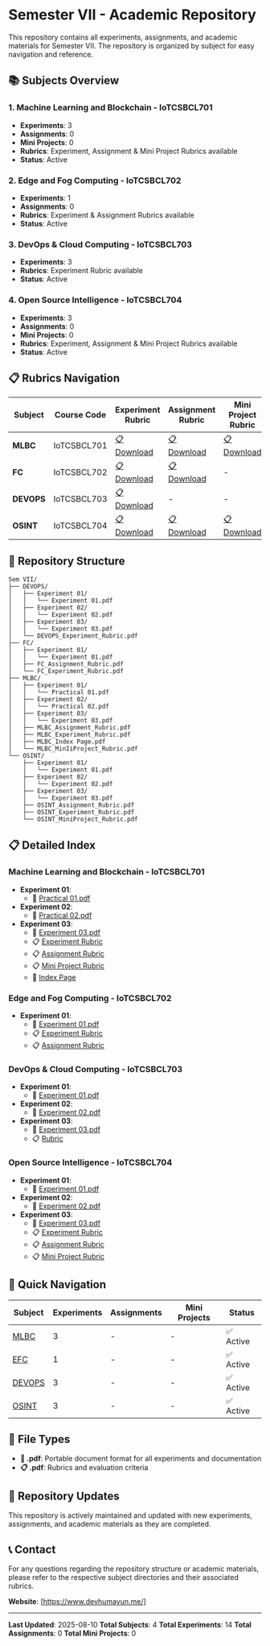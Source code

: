 # Semester VII - Academic Repository

This repository contains all experiments, assignments, and academic materials for Semester VII. The repository is organized by subject for easy navigation and reference.

## 📚 Subjects Overview

### 1. **Machine Learning and Blockchain** - IoTCSBCL701
- **Experiments**: 3
- **Assignments**: 0
- **Mini Projects**: 0
- **Rubrics**: Experiment, Assignment & Mini Project Rubrics available
- **Status**: Active

### 2. **Edge and Fog Computing** - IoTCSBCL702
- **Experiments**: 1
- **Assignments**: 0
- **Rubrics**: Experiment & Assignment Rubrics available
- **Status**: Active

### 3. **DevOps & Cloud Computing** - IoTCSBCL703
- **Experiments**: 3
- **Rubrics**: Experiment Rubric available
- **Status**: Active

### 4. **Open Source Intelligence** - IoTCSBCL704
- **Experiments**: 3
- **Assignments**: 0
- **Mini Projects**: 0
- **Rubrics**: Experiment, Assignment & Mini Project Rubrics available
- **Status**: Active

## 📋 Rubrics Navigation

| Subject | Course Code | Experiment Rubric | Assignment Rubric | Mini Project Rubric |
|---------|-------------|-------------------|-------------------|-------------------|
| **MLBC** | IoTCSBCL701 | [📋 Download](MLBC/MLBC_Experiment_Rubric.pdf) | [📋 Download](MLBC/MLBC_Assignment_Rubric.pdf) | [📋 Download](MLBC/MLBC_MinIiProject_Rubric.pdf) |
| **FC** | IoTCSBCL702 | [📋 Download](FC/FC_Experiment_Rubric.pdf) | [📋 Download](FC/FC_Assignment_Rubric.pdf) | - |
| **DEVOPS** | IoTCSBCL703 | [📋 Download](DEVOPS/DEVOPS_Experiment_Rubric.pdf) | - | - |
| **OSINT** | IoTCSBCL704 | [📋 Download](OSINT/OSINT_Experiment_Rubric.pdf) | [📋 Download](OSINT/OSINT_Assignment_Rubric.pdf) | [📋 Download](OSINT/OSINT_MiniProject_Rubric.pdf) |

## 📁 Repository Structure

```
Sem VII/
├── DEVOPS/
│   ├── Experiment 01/
│   │   └── Experiment 01.pdf
│   ├── Experiment 02/
│   │   └── Experiment 02.pdf
│   ├── Experiment 03/
│   │   └── Experiment 03.pdf
│   └── DEVOPS_Experiment_Rubric.pdf
├── FC/
│   ├── Experiment 01/
│   │   └── Experiment 01.pdf
│   ├── FC_Assignment_Rubric.pdf
│   └── FC_Experiment_Rubric.pdf
├── MLBC/
│   ├── Experiment 01/
│   │   └── Practical 01.pdf
│   ├── Experiment 02/
│   │   └── Practical 02.pdf
│   ├── Experiment 03/
│   │   └── Experiment 03.pdf
│   ├── MLBC_Assignment_Rubric.pdf
│   ├── MLBC_Experiment_Rubric.pdf
│   ├── MLBC_Index Page.pdf
│   └── MLBC_MinIiProject_Rubric.pdf
└── OSINT/
    ├── Experiment 01/
    │   └── Experiment 01.pdf
    ├── Experiment 02/
    │   └── Experiment 02.pdf
    ├── Experiment 03/
    │   └── Experiment 03.pdf
    ├── OSINT_Assignment_Rubric.pdf
    ├── OSINT_Experiment_Rubric.pdf
    └── OSINT_MiniProject_Rubric.pdf
```


## 📋 Detailed Index

### Machine Learning and Blockchain - IoTCSBCL701
- **Experiment 01**:
  - 📄 [Practical 01.pdf](MLBC/Experiment%2001/Practical%2001.pdf)
- **Experiment 02**:
  - 📄 [Practical 02.pdf](MLBC/Experiment%2002/Practical%2002.pdf)
- **Experiment 03**:
  - 📄 [Experiment 03.pdf](MLBC/Experiment%2003/Experiment%2003.pdf)
  - 📋 [Experiment Rubric](MLBC/MLBC_Experiment_Rubric.pdf)
  - 📋 [Assignment Rubric](MLBC/MLBC_Assignment_Rubric.pdf)
  - 📋 [Mini Project Rubric](MLBC/MLBC_MinIiProject_Rubric.pdf)
  - 📄 [Index Page](MLBC/MLBC_Index%20Page.pdf)

### Edge and Fog Computing - IoTCSBCL702
- **Experiment 01**:
  - 📄 [Experiment 01.pdf](FC/Experiment%2001/Experiment%2001.pdf)
  - 📋 [Experiment Rubric](FC/FC_Experiment_Rubric.pdf)
  - 📋 [Assignment Rubric](FC/FC_Assignment_Rubric.pdf)

### DevOps & Cloud Computing - IoTCSBCL703
- **Experiment 01**:
  - 📄 [Experiment 01.pdf](DEVOPS/Experiment%2001/Experiment%2001.pdf)
- **Experiment 02**:
  - 📄 [Experiment 02.pdf](DEVOPS/Experiment%2002/Experiment%2002.pdf)
- **Experiment 03**:
  - 📄 [Experiment 03.pdf](DEVOPS/Experiment%2003/Experiment%2003.pdf)
  - 📋 [Rubric](DEVOPS/DEVOPS_Experiment_Rubric.pdf)

### Open Source Intelligence - IoTCSBCL704
- **Experiment 01**:
  - 📄 [Experiment 01.pdf](OSINT/Experiment%2001/Experiment%2001.pdf)
- **Experiment 02**:
  - 📄 [Experiment 02.pdf](OSINT/Experiment%2002/Experiment%2002.pdf)
- **Experiment 03**:
  - 📄 [Experiment 03.pdf](OSINT/Experiment%2003/Experiment%2003.pdf)
  - 📋 [Experiment Rubric](OSINT/OSINT_Experiment_Rubric.pdf)
  - 📋 [Assignment Rubric](OSINT/OSINT_Assignment_Rubric.pdf)
  - 📋 [Mini Project Rubric](OSINT/OSINT_MiniProject_Rubric.pdf)

## 🚀 Quick Navigation

| Subject | Experiments | Assignments | Mini Projects | Status |
|---------|-------------|-------------|---------------|---------|
| [MLBC](MLBC/) | 3 | - | - | ✅ Active |
| [EFC](FC/) | 1 | - | - | ✅ Active |
| [DEVOPS](DEVOPS/) | 3 | - | - | ✅ Active |
| [OSINT](OSINT/) | 3 | - | - | ✅ Active |

## 📝 File Types

- **📄 .pdf**: Portable document format for all experiments and documentation
- **📋 .pdf**: Rubrics and evaluation criteria

## 🔄 Repository Updates

This repository is actively maintained and updated with new experiments, assignments, and academic materials as they are completed.

## 📞 Contact

For any questions regarding the repository structure or academic materials, please refer to the respective subject directories and their associated rubrics.

**Website**: [https://www.devhumayun.me/]

---

**Last Updated**: 2025-08-10
**Total Subjects**: 4
**Total Experiments**: 14
**Total Assignments**: 0
**Total Mini Projects**: 0